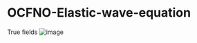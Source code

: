 # OCFNO-Elastic-wave-equation
True fields
![image](https://github.com/Tianze1992/OCFNO-Elastic-wave-equation/blob/main/True.gif)
